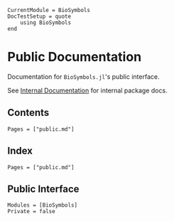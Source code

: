 ```@meta
CurrentModule = BioSymbols
DocTestSetup = quote
    using BioSymbols
end
```
# Public Documentation

Documentation for `BioSymbols.jl`'s public interface.

See [Internal Documentation](@ref) for internal package docs.

## Contents

```@contents
Pages = ["public.md"]
```

## Index

```@index
Pages = ["public.md"]
```

## Public Interface

```@autodocs
Modules = [BioSymbols]
Private = false
```